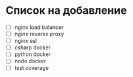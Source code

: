 # Список на добавление

- [ ] nginx load balancer
- [ ] nginx reverse proxy
- [ ] nginx ssl
- [ ] csharp docker
- [ ] python docker
- [ ] node docker
- [ ] test coverage
